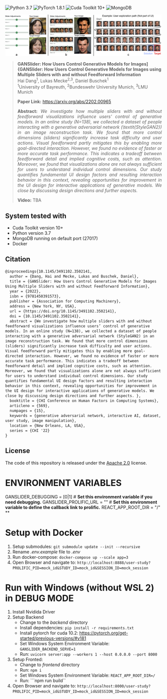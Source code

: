 
![Python 3.7](https://img.shields.io/badge/python-3.6-green.svg)
![PyTorch 1.8.1](https://img.shields.io/badge/pytorch-1.4-green.svg)
![Cuda Toolkit 10+](https://img.shields.io/badge/cudatoolkit-10%2B-green)
![MongoDB](https://img.shields.io/badge/mongodb-4.4.3-green)


<img src="./static/teaser.png" alt="Teaser figure" width="1024px"/>

> **GANSlider: How Users Control Generative Models for Images]{GANSlider: How Users Control Generative Models for Images using Multiple Sliders with and without Feedforward Information**<br>
> Hai Dang<sup>1</sup>, Lukas Mecke<sup>2,3</sup>, Daniel Buschek<sup>1</sup><br>
> <sup>1</sup>University of Bayreuth, <sup>2</sup>Bundeswehr University Munich, <sup>3</sup>LMU Munich<br>
> <p align="justify"><b>Paper Link:</b> 
  > <a href="https://arxiv.org/abs/2202.00965">https://arxiv.org/abs/2202.00965</a>
>
> <p align="justify"><b>Abstract:</b> <i>We investigate how multiple sliders with and without feedforward visualizations influence users' control of generative models. In an online study (N=138), we collected a dataset of people interacting with a generative adversarial network (\textit{StyleGAN2}) in an image reconstruction task. We found that more control dimensions (sliders) significantly increase task difficulty and user actions. Visual feedforward partly mitigates this by enabling more goal-directed interaction. However, we found no evidence of faster or more accurate task performance. This indicates a tradeoff between feedforward detail and implied cognitive costs, such as attention. Moreover, we found that visualizations alone are not always sufficient for users to understand individual control dimensions. Our study quantifies fundamental UI design factors and resulting interaction behavior in this context, revealing opportunities for improvement in the UI design for interactive applications of generative models. We close by discussing design directions and further aspects.</i></p>
> <p align="justify"><b>Video:</b> 
> TBA

## System tested with

- Cuda Toolkit version 10+
- Python version 3.7
- MongoDB running on default port (27017)
- Docker


## Citation
```
@inproceedings{10.1145/3491102.3502141,
  author = {Dang, Hai and Mecke, Lukas and Buschek, Daniel},
  title = {GANSlider: How Users Control Generative Models for Images Using Multiple Sliders with and without Feedforward Information},
  year = {2022},
  isbn = {9781450391573},
  publisher = {Association for Computing Machinery},
  address = {New York, NY, USA},
  url = {https://doi.org/10.1145/3491102.3502141},
  doi = {10.1145/3491102.3502141},
  abstract = {We investigate how multiple sliders with and without feedforward visualizations influence users’ control of generative models. In an online study (N=138), we collected a dataset of people interacting with a generative adversarial network (StyleGAN2) in an image reconstruction task. We found that more control dimensions (sliders) significantly increase task difficulty and user actions. Visual feedforward partly mitigates this by enabling more goal-directed interaction. However, we found no evidence of faster or more accurate task performance. This indicates a tradeoff between feedforward detail and implied cognitive costs, such as attention. Moreover, we found that visualizations alone are not always sufficient for users to understand individual control dimensions. Our study quantifies fundamental UI design factors and resulting interaction behavior in this context, revealing opportunities for improvement in the UI design for interactive applications of generative models. We close by discussing design directions and further aspects. },
  booktitle = {CHI Conference on Human Factors in Computing Systems},
  articleno = {569},
  numpages = {15},
  keywords = {generative adversarial network, interactive AI, dataset, user study, image manipulation},
  location = {New Orleans, LA, USA},
  series = {CHI '22}
}
```

## License

The code of this repository is released under the [Apache 2.0](LICENSE) license.<br>


# ENVIRONMENT VARIABLES

GANSLIDER_DEBUGGING = [0|1] # **Set this environment variable if you need debugging.**
GANSLIDER_PROLIFIC_URL = "" # **Set this environment variable to define the callback link to prolific.**
REACT_APP_ROOT_DIR = "/" **

# Setup with Docker
1. Setup submodules: `git submodule update --init --recursive`
2. Rename *.env.example* file to *.env*
3. Run docker-compose: `docker-compose up --scale app=3`
4. Open Browser and navigate to: `http://localhost:8888/user-study?PROLIFIC_PID=mock_id&STUDY_ID=mock_id&SESSION_ID=mock_session`


# Run with Windows (without WSL 2) in DEBUG MODE
1. Install Nvidida Driver
2. Setup Backend
    - Change to the *backend* directory
    - Install dependencies: ```pip install -r requirements.txt```
    - Install pytorch for cuda 10.2: https://pytorch.org/get-started/previous-versions/#v181
    - Set Windows System Environment Variable: ```GANSLIDER_BACKEND_SERVE=1``` 
    - Run: ```uvicorn server:app --workers 1 --host 0.0.0.0 --port 8000```
3. Setup Fronted:
    - Change to *frontend* directory
    - Run: ```npm i```
    - Set Windows System Environment Variable: ```REACT_APP_ROOT_DIR=/```
    - Run: ```npm run build``
4. Open Browser and navigate to: `http://localhost:8000/user-study?PROLIFIC_PID=mock_id&STUDY_ID=mock_id&SESSION_ID=mock_session`


